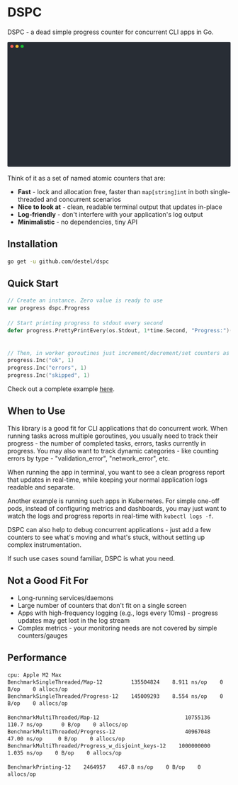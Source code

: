 # DSPC

DSPC - a dead simple progress counter for concurrent CLI apps in Go.

![DSPC demo: progress report along with the log output](demo.svg)

Think of it as a set of named atomic counters that are:
- **Fast** - lock and allocation free, faster than `map[string]int` in both single-threaded and concurrent scenarios
- **Nice to look at** - clean, readable terminal output that updates in-place
- **Log-friendly** - don't interfere with your application's log output
- **Minimalistic** - no dependencies, tiny API


## Installation

```bash
go get -u github.com/destel/dspc
```


## Quick Start

```go
// Create an instance. Zero value is ready to use
var progress dspc.Progress

// Start printing progress to stdout every second
defer progress.PrettyPrintEvery(os.Stdout, 1*time.Second, "Progress:")()


// Then, in worker goroutines just increment/decrement/set counters as needed 
progress.Inc("ok", 1)
progress.Inc("errors", 1)
progress.Inc("skipped", 1)
```

Check out a complete example [here](/example/main.go).


## When to Use
This library is a good fit for CLI applications that do concurrent work.
When running tasks across multiple goroutines, you usually need to track their progress -
the number of completed tasks, errors, tasks currently in progress. You may also want to track dynamic categories -
like counting errors by type - "validation_error", "network_error", etc.

When running the app in terminal, you want to see a clean progress report that updates in real-time,
while keeping your normal application logs readable and separate.

Another example is running such apps in Kubernetes. For simple one-off pods, instead of configuring metrics and dashboards, you
may just want to watch the logs and progress reports in real-time with `kubectl logs -f`.

DSPC can also help to debug concurrent applications - just add a few counters to see what's moving and what's stuck,
without setting up complex instrumentation.

If such use cases sound familiar, DSPC is what you need.





## Not a Good Fit For
- Long-running services/daemons
- Large number of counters that don't fit on a single screen
- Apps with high-frequency logging (e.g., logs every 10ms) - progress updates may get lost in the log stream 
- Complex metrics - your monitoring needs are not covered by simple counters/gauges


## Performance
```
cpu: Apple M2 Max
BenchmarkSingleThreaded/Map-12         135504824    8.911 ns/op    0 B/op    0 allocs/op
BenchmarkSingleThreaded/Progress-12    145009293    8.554 ns/op    0 B/op    0 allocs/op

BenchmarkMultiThreaded/Map-12                           10755136     110.7 ns/op      0 B/op    0 allocs/op
BenchmarkMultiThreaded/Progress-12                      40967048      47.00 ns/op     0 B/op    0 allocs/op
BenchmarkMultiThreaded/Progress_w_disjoint_keys-12    1000000000       1.035 ns/op    0 B/op    0 allocs/op

BenchmarkPrinting-12    2464957    467.8 ns/op    0 B/op    0 allocs/op
```